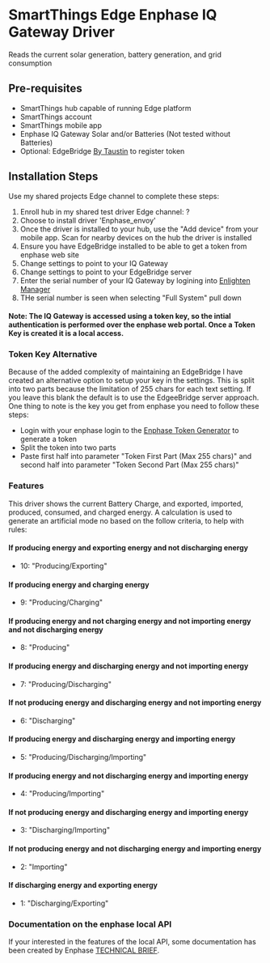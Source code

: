 # SmartThings Edge Enphase IQ Gateway Driver
Reads the current solar generation, battery generation, and grid consumption

## Pre-requisites
- SmartThings hub capable of running Edge platform
- SmartThings account
- SmartThings mobile app
- Enphase IQ Gateway Solar and/or Batteries (Not tested without Batteries)
- Optional: EdgeBridge [By Taustin](https://github.com/toddaustin07/edgebridge) to register token

## Installation Steps
Use my shared projects Edge channel to complete these steps:
1. Enroll hub in my shared test driver Edge channel:  ?
2. Choose to install driver 'Enphase_envoy'
3. Once the driver is installed to your hub, use the "Add device" from your mobile app. Scan for nearby devices on the hub the driver is installed
4. Ensure you have EdgeBridge installed to be able to get a token from enphase web site
5. Change settings to point to your IQ Gateway
6. Change settings to point to your EdgeBridge server
7. Enter the serial number of your IQ Gateway by logining into [Enlighten Manager](https://enlighten.enphaseenergy.com/)
8. THe serial number is seen when selecting "Full System" pull down

#### Note: The IQ Gateway is accessed using a token key, so the intial authentication is performed over the enphase web portal. Once a Token Key is created it is a local access.

### Token Key Alternative
Because of the added complexity of maintaining an EdgeBridge I have created an alternative option to setup your key in the settings. This is split into two parts because the limitation of 255 chars for each text setting. If you leave this blank the default is to use the EdgeeBridge server approach. One thing to note is the key you get from enphase you need to follow these steps:
- Login with your enphase login to the [Enphase Token Generator](https://entrez.enphaseenergy.com/) to generate a token
- Split the token into two parts
- Paste first half into parameter "Token First Part (Max 255 chars)" and second half into parameter "Token Second Part (Max 255 chars)"

### Features
This driver shows the current Battery Charge, and exported, imported, produced, consumed, and charged energy.
A calculation is used to generate an artificial mode no based on the follow criteria, to help with rules:

#### If producing energy and exporting energy and not discharging energy
* 10: "Producing/Exporting"
#### If producing energy and charging energy
* 9: "Producing/Charging"
#### If producing energy and not charging energy and not importing energy and not discharging energy
* 8: "Producing"
#### If producing energy and discharging energy and not importing energy
* 7: "Producing/Discharging"
#### If not producing energy and discharging energy and not importing energy
* 6: "Discharging"
#### If producing energy and discharging energy and importing energy
* 5: "Producing/Discharging/Importing"
#### If producing energy and not discharging energy and importing energy
* 4: "Producing/Importing"
#### If not producing energy and discharging energy and importing energy
* 3: "Discharging/Importing"
#### If not producing energy and not discharging energy and importing energy
* 2: "Importing"
#### If discharging energy and exporting energy
* 1: "Discharging/Exporting"


### Documentation on the enphase local API
If your interested in the features of the local API, some documentation has been created by Enphase [TECHNICAL BRIEF](https://enphase.com/download/iq-gateway-access-using-local-apis-or-local-ui-token-based-authentication-tech-brief#:~:text=NOTE%3A%20Tokens%20are%20valid%20for%20a%20finite%20time.&text=If%20the%20user%20is%20a,is%20valid%20for%201%20year.&text=If%20the%20user%20is%20an,is%20valid%20for%2012%20hours).

